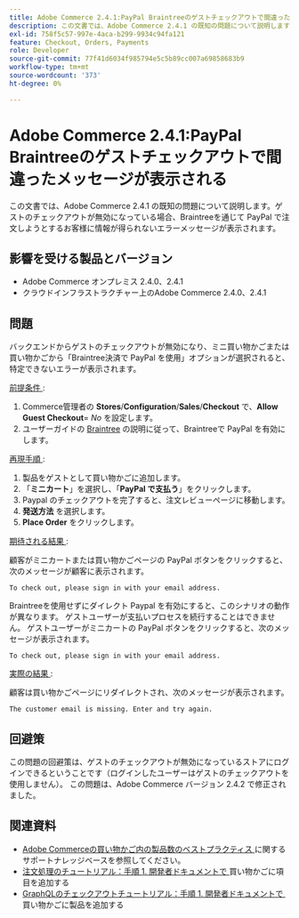 ```yaml
---
title: Adobe Commerce 2.4.1:PayPal Braintreeのゲストチェックアウトで間違ったメッセージが表示される
description: この文書では、Adobe Commerce 2.4.1 の既知の問題について説明します。ゲストのチェックアウトが無効になっている場合、Braintreeを通じて PayPal で注文しようとするお客様に情報が得られないエラーメッセージが表示されます。
exl-id: 758f5c57-997e-4aca-b299-9934c94fa121
feature: Checkout, Orders, Payments
role: Developer
source-git-commit: 77f41d6034f985794e5c5b89cc007a69858683b9
workflow-type: tm+mt
source-wordcount: '373'
ht-degree: 0%

---
```


# Adobe Commerce 2.4.1:PayPal Braintreeのゲストチェックアウトで間違ったメッセージが表示される

この文書では、Adobe Commerce 2.4.1 の既知の問題について説明します。ゲストのチェックアウトが無効になっている場合、Braintreeを通じて PayPal で注文しようとするお客様に情報が得られないエラーメッセージが表示されます。

## 影響を受ける製品とバージョン

* Adobe Commerce オンプレミス 2.4.0、2.4.1
* クラウドインフラストラクチャー上のAdobe Commerce 2.4.0、2.4.1

## 問題

バックエンドからゲストのチェックアウトが無効になり、ミニ買い物かごまたは買い物かごから「Braintree決済で PayPal を使用」オプションが選択されると、特定できないエラーが表示されます。

<u> 前提条件 </u>:

1. Commerce管理者の **Stores**/**Configuration**/**Sales**/**Checkout** で、**Allow Guest Checkout**= *No* を設定します。
1. ユーザーガイドの [Braintree](https://experienceleague.adobe.com/ja/docs/commerce-admin/stores-sales/payments/braintree?) の説明に従って、Braintreeで PayPal を有効にします。

<u> 再現手順 </u>:

1. 製品をゲストとして買い物かごに追加します。
1. 「**ミニカート**」を選択し、「**PayPal で支払う**」をクリックします。
1. Paypal のチェックアウトを完了すると、注文レビューページに移動します。
1. **発送方法** を選択します。
1. **Place Order** をクリックします。

<u> 期待される結果 </u>:

顧客がミニカートまたは買い物かごページの PayPal ボタンをクリックすると、次のメッセージが顧客に表示されます。

<pre><code class="language-bash">To check out, please sign in with your email address.</code></pre>

Braintreeを使用せずにダイレクト Paypal を有効にすると、このシナリオの動作が異なります。 ゲストユーザーが支払いプロセスを続行することはできません。 ゲストユーザーがミニカートの PayPal ボタンをクリックすると、次のメッセージが表示されます。

<pre><code class="language-bash">To check out, please sign in with your email address.</code></pre>

<u> 実際の結果 </u>:

顧客は買い物かごページにリダイレクトされ、次のメッセージが表示されます。

<pre><code class="language-bash">The customer email is missing. Enter and try again.</code></pre>

## 回避策

この問題の回避策は、ゲストのチェックアウトが無効になっているストアにログインできるということです（ログインしたユーザーはゲストのチェックアウトを使用しません）。 この問題は、Adobe Commerce バージョン 2.4.2 で修正されました。

## 関連資料

* [Adobe Commerceの買い物かご内の製品数のベストプラクティス &#x200B;](https://support.magento.com/hc/en-us/articles/360048550332) に関するサポートナレッジベースを参照してください。
* [&#x200B; 注文処理のチュートリアル：手順 1. 開発者ドキュメントで &#x200B;](https://developer.adobe.com/commerce/webapi/rest/tutorials/orders/order-add-items/) 買い物かごに項目を追加する
* [GraphQLのチェックアウトチュートリアル：手順 1. 開発者ドキュメントで &#x200B;](https://developer.adobe.com/commerce/webapi/graphql/tutorials/checkout/add-product-to-cart/) 買い物かごに製品を追加する
